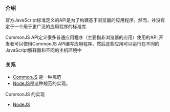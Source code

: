 ### 介绍
官方JavaScript标准定义的API是为了构建基于浏览器的应用程序。然而，并没有定于一个用于更广泛的应用程序的标准库.

CommonJS API定义很多普通应用程序（主要指非浏览器的应用）使用的API,开发者可以使用CommonJS API编写应用程序，然后这些应用可以运行在不同的JavaScript解释器和不同的主机环境中

### 关系
- [CommonJS](http://www.commonjs.org/) 是一种规范
- [NodeJS](https://nodejs.org/zh-cn/)是这种规范的实现。

CommonJS 的实现
- [NodeJS](https://nodejs.org/zh-cn/)